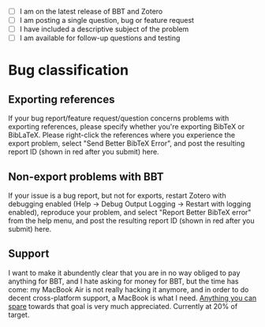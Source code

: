 - [ ] I am on the latest release of BBT and Zotero
- [ ] I am posting a single question, bug or feature request
- [ ] I have included a descriptive subject of the problem
- [ ] I am available for follow-up questions and testing

# Bug classification

## Exporting references

If your bug report/feature request/question concerns problems with exporting references, please specify whether you're exporting BibTeX or BibLaTeX. Please right-click the references where you experience the export problem, select "Send Better BibTeX Error", and post the resulting report ID (shown in red after you submit) here.

## Non-export problems with BBT

If your issue is a bug report, but not for exports, restart Zotero with debugging enabled (Help -> Debug Output Logging -> Restart with logging enabled), reproduce your problem, and select "Report Better BibTeX error" from the help menu, and post the resulting report ID (shown in red after you submit) here.

## Support

I want to make it abundently clear that you are in no way obliged to pay anything for BBT, and I hate asking for money for BBT, but the time has come: my MacBook Air is not really hacking it anymore, and in order to do decent cross-platform support, a MacBook is what I need. [Anything you can spare](https://www.paypal.me/retorquere) towards that goal is very much appreciated. Currently at 20% of target.
